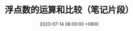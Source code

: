---
draft: false
date: 2023-07-14 08:00:00 +0800
title: "浮点数的运算和比较（笔记片段）"
summary: "浮点数的运算；浮点数的比较；"
toc: true

categories:
  - programming-language(编程语言)

tags:
  - computer-science(计算机科学)
  - programming-language(编程语言)
  - assembly-language(汇编语言)
---
